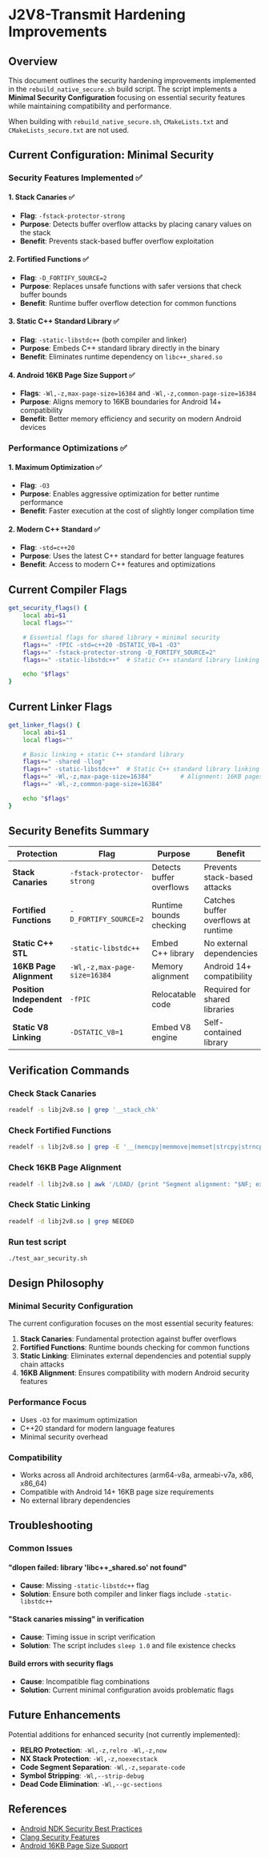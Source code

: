 # J2V8-Transmit Hardening Improvements

## Overview
This document outlines the security hardening improvements implemented in the `rebuild_native_secure.sh` build script. The script implements a **Minimal Security Configuration** focusing on essential security features while maintaining compatibility and performance.

When building with `rebuild_native_secure.sh`, `CMakeLists.txt` and `CMakeLists_secure.txt` are not used.

## Current Configuration: Minimal Security

### **Security Features Implemented** ✅

#### 1. **Stack Canaries** ✅
- **Flag**: `-fstack-protector-strong`
- **Purpose**: Detects buffer overflow attacks by placing canary values on the stack
- **Benefit**: Prevents stack-based buffer overflow exploitation

#### 2. **Fortified Functions** ✅
- **Flag**: `-D_FORTIFY_SOURCE=2`
- **Purpose**: Replaces unsafe functions with safer versions that check buffer bounds
- **Benefit**: Runtime buffer overflow detection for common functions

#### 3. **Static C++ Standard Library** ✅
- **Flag**: `-static-libstdc++` (both compiler and linker)
- **Purpose**: Embeds C++ standard library directly in the binary
- **Benefit**: Eliminates runtime dependency on `libc++_shared.so`

#### 4. **Android 16KB Page Size Support** ✅
- **Flags**: `-Wl,-z,max-page-size=16384` and `-Wl,-z,common-page-size=16384`
- **Purpose**: Aligns memory to 16KB boundaries for Android 14+ compatibility
- **Benefit**: Better memory efficiency and security on modern Android devices

### **Performance Optimizations** ✅

#### 1. **Maximum Optimization** ✅
- **Flag**: `-O3`
- **Purpose**: Enables aggressive optimization for better runtime performance
- **Benefit**: Faster execution at the cost of slightly longer compilation time

#### 2. **Modern C++ Standard** ✅
- **Flag**: `-std=c++20`
- **Purpose**: Uses the latest C++ standard for better language features
- **Benefit**: Access to modern C++ features and optimizations

## Current Compiler Flags

```bash
get_security_flags() {
    local abi=$1
    local flags=""

    # Essential flags for shared library + minimal security
    flags+=" -fPIC -std=c++20 -DSTATIC_V8=1 -O3"
    flags+=" -fstack-protector-strong -D_FORTIFY_SOURCE=2"
    flags+=" -static-libstdc++"  # Static C++ standard library linking

    echo "$flags"
}
```

## Current Linker Flags

```bash
get_linker_flags() {
    local abi=$1
    local flags=""

    # Basic linking + static C++ standard library
    flags+=" -shared -llog"
    flags+=" -static-libstdc++"  # Static C++ standard library linking
    flags+=" -Wl,-z,max-page-size=16384"        # Alignment: 16KB pages
    flags+=" -Wl,-z,common-page-size=16384"

    echo "$flags"
}
```

## Security Benefits Summary

| Protection | Flag | Purpose | Benefit |
|------------|------|---------|---------|
| **Stack Canaries** | `-fstack-protector-strong` | Detects buffer overflows | Prevents stack-based attacks |
| **Fortified Functions** | `-D_FORTIFY_SOURCE=2` | Runtime bounds checking | Catches buffer overflows at runtime |
| **Static C++ STL** | `-static-libstdc++` | Embed C++ library | No external dependencies |
| **16KB Page Alignment** | `-Wl,-z,max-page-size=16384` | Memory alignment | Android 14+ compatibility |
| **Position Independent Code** | `-fPIC` | Relocatable code | Required for shared libraries |
| **Static V8 Linking** | `-DSTATIC_V8=1` | Embed V8 engine | Self-contained library |

## Verification Commands

### **Check Stack Canaries**
```bash
readelf -s libj2v8.so | grep '__stack_chk'
```

### **Check Fortified Functions**
```bash
readelf -s libj2v8.so | grep -E '__(memcpy|memmove|memset|strcpy|strncpy|strcat|strncat|sprintf|vsprintf|snprintf|vsnprintf|strlen|strchr)_chk'
```

### **Check 16KB Page Alignment**
```bash
readelf -l libj2v8.so | awk '/LOAD/ {print "Segment alignment: "$NF; exit}'
```

### **Check Static Linking**
```bash
readelf -d libj2v8.so | grep NEEDED
```

### **Run test script**
```bash
./test_aar_security.sh
```

## Design Philosophy

### **Minimal Security Configuration**
The current configuration focuses on the most essential security features:

1. **Stack Canaries**: Fundamental protection against buffer overflows
2. **Fortified Functions**: Runtime bounds checking for common functions
3. **Static Linking**: Eliminates external dependencies and potential supply chain attacks
4. **16KB Alignment**: Ensures compatibility with modern Android security features

### **Performance Focus**
- Uses `-O3` for maximum optimization
- C++20 standard for modern language features
- Minimal security overhead

### **Compatibility**
- Works across all Android architectures (arm64-v8a, armeabi-v7a, x86, x86_64)
- Compatible with Android 14+ 16KB page size requirements
- No external library dependencies

## Troubleshooting

### **Common Issues**

#### **"dlopen failed: library 'libc++_shared.so' not found"**
- **Cause**: Missing `-static-libstdc++` flag
- **Solution**: Ensure both compiler and linker flags include `-static-libstdc++`

#### **"Stack canaries missing" in verification**
- **Cause**: Timing issue in script verification
- **Solution**: The script includes `sleep 1.0` and file existence checks

#### **Build errors with security flags**
- **Cause**: Incompatible flag combinations
- **Solution**: Current minimal configuration avoids problematic flags

## Future Enhancements

Potential additions for enhanced security (not currently implemented):
- **RELRO Protection**: `-Wl,-z,relro -Wl,-z,now`
- **NX Stack Protection**: `-Wl,-z,noexecstack`
- **Code Segment Separation**: `-Wl,-z,separate-code`
- **Symbol Stripping**: `-Wl,--strip-debug`
- **Dead Code Elimination**: `-Wl,--gc-sections`

## References

- [Android NDK Security Best Practices](https://developer.android.com/ndk/guides/security)
- [Clang Security Features](https://clang.llvm.org/docs/SecurityFeatures.html)
- [Android 16KB Page Size Support](https://developer.android.com/about/versions/14/behavior-changes-14#16kb-page-size) 